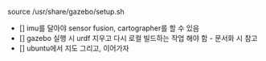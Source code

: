 source /usr/share/gazebo/setup.sh

- [] imu를 달아야 sensor fusion, cartographer를 할 수 있음
- [] gazebo 실행 시 urdf 지우고 다시 로컬 빌드하는 작업 해야 함 - 문서화 시 참고 
- [] ubuntu에서 지도 그리고, 이어가자 